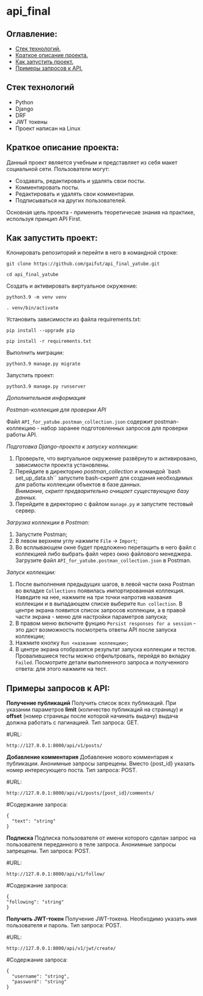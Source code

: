 # api_final

## Оглавление:
- [Стек технологий.](#Стек-технологий)
- [Краткое описание проекта.](#Краткое-описание-проекта)
- [Как запустить проект.](#Как-запустить-проект)
- [Примеры запросов к API.](#Примеры-запросов-к-API)

## Стек технологий
- Python
- Django
- DRF
- JWT токены
- Проект написан на Linux

## Краткое описание проекта:
Данный проект является учебным и представляет из себя макет социальной сети. Пользователи могут:
- Создавать, редактировать и удалять свои посты.
- Комментировать посты.
- Редактировать и удалять свои комментарии.
- Подписываться на других пользователей.

Основная цель проекта - применить теоретичесие знания на практике, используя принцип API First.


## Как запустить проект:

Клонировать репозиторий и перейти в него в командной строке:

```
git clone https://github.com/gaifut/api_final_yatube.git
```

```
cd api_final_yatube
```

Cоздать и активировать виртуальное окружение:

```
python3.9 -m venv venv
```

```
. venv/bin/activate
```

Установить зависимости из файла requirements.txt:

```
pip install --upgrade pip
```

```
pip install -r requirements.txt
```

Выполнить миграции:

```
python3.9 manage.py migrate
```

Запустить проект:

```
python3.9 manage.py runserver
```

_Дополнительная информация_

_Postman-коллекция для проверки API_

Файл `API_for_yatube.postman_collection.json` содержит postman-коллекцию - набор заранее подготовленных запросов для проверки работы API.

_Подготовка Django-проекта к запуску коллекции:_
1. Проверьте, что виртуальное окружение развёрнуто и активировано, зависимости проекта установлены.
2. Перейдите в директорию *postman_collection* и командой `bash set_up_data.sh`` запустите bash-скрипт для создания необходимых для работы коллекции объектов в базе данных.  
*Внимание, скрипт предварительно очищает существующую базу данных.*
3. Перейдите в директорию с файлом `manage.py` и запустите тестовый сервер.

_Загрузка коллекции в Postman:_

1. Запустите Postman;
2. В левом верхнем углу нажмите `File` -> `Import`;
3. Во всплывающем окне будет предложено перетащить в него файл с коллекцией либо выбрать файл через окно файлового менеджера.
Загрузите файл `API_for_yatube.postman_collection.json` в Postman.

_Запуск коллекции:_

1. После выполнения предыдущих шагов, в левой части окна Postman во вкладке `Collections` появилась импортированная коллекция.
Наведите на нее, нажмите на три точки напротив названия коллекции и в выпадающем списке выберите `Run collection`. В центре экрана появится список запросов коллекции,
а в правой части экрана - меню для настройки параметров запуска;
2. В правом меню включите фунцию `Persist responses for a session` - это даст возможность посмотреть ответы API после запуска коллекции;
3. Нажмите кнопку `Run <название коллекции>`;
4. В центре экрана отобразится результат запуска коллекции и тестов. Провалившиеся тесты можно отфильтровать, перейдя во вкладку `Failed`.
Посмотрите детали выполненного запроса и полученного ответа: для этого нажмите на тест.
  

## Примеры запросов к API:

**Получение публикаций**
Получить список всех публикаций. При указании параметров **limit** (количество публикаций на страницу) и **offset** (номер страницы после которой начинать выдачу) выдача должна работать с пагинацией.
Тип запроса: GET.

#URL:
```
http://127.0.0.1:8000/api/v1/posts/
```

**Добавление комментария**
Добавление нового комментария к публикации. Анонимные запросы запрещены.
Вместо {post_id} указать номер интересующего поста.
Тип запроса: POST.

#URL:
```
http://127.0.0.1:8000/api/v1/posts/{post_id}/comments/
```
#Содержание запроса:
```
{
  "text": "string"
}
```

**Подписка**
Подписка пользователя от имени которого сделан запрос на пользователя переданного в теле запроса. Анонимные запросы запрещены.
Тип запроса: POST.

#URL:
```
http://127.0.0.1:8000/api/v1/follow/
```
#Содержание запроса:
```
{
"following": "string"
}
```

**Получить JWT-токен**
Получение JWT-токена. Необходимо указать имя пользователя и пароль.
Тип запроса: POST.

#URL:
```
http://127.0.0.1:8000/api/v1/jwt/create/
```
#Содержание запроса:
```
{
  "username": "string",
  "password": "string"
}
```
